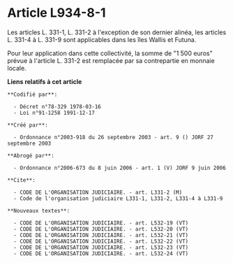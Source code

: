 # Article L934-8-1

Les articles L. 331-1, L. 331-2 à l'exception de son dernier alinéa, les articles L. 331-4 à L. 331-9 sont applicables dans
les îles Wallis et Futuna.

Pour leur application dans cette collectivité, la somme de "1 500 euros" prévue à l'article L. 331-2 est remplacée par sa
contrepartie en monnaie locale.

**Liens relatifs à cet article**

	**Codifié par**:

	  - Décret n°78-329 1978-03-16
	  - Loi n°91-1258 1991-12-17

	**Créé par**:

	  - Ordonnance n°2003-918 du 26 septembre 2003 - art. 9 () JORF 27 septembre 2003

	**Abrogé par**:

	  - Ordonnance n°2006-673 du 8 juin 2006 - art. 1 (V) JORF 9 juin 2006

	**Cite**:

	  - CODE DE L'ORGANISATION JUDICIAIRE. - art. L331-2 (M)
	  - Code de l'organisation judiciaire L331-1, L331-2, L331-4 à L331-9

	**Nouveaux textes**:

	  - CODE DE L'ORGANISATION JUDICIAIRE. - art. L532-19 (VT)
	  - CODE DE L'ORGANISATION JUDICIAIRE. - art. L532-20 (VT)
	  - CODE DE L'ORGANISATION JUDICIAIRE. - art. L532-21 (VT)
	  - CODE DE L'ORGANISATION JUDICIAIRE. - art. L532-22 (VT)
	  - CODE DE L'ORGANISATION JUDICIAIRE. - art. L532-23 (VT)
	  - CODE DE L'ORGANISATION JUDICIAIRE. - art. L532-24 (VT)

